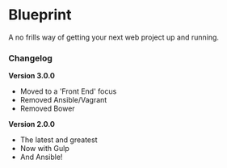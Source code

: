 Blueprint
=========

A no frills way of getting your next web project up and running.



### Changelog

**Version 3.0.0**

- Moved to a 'Front End' focus
- Removed Ansible/Vagrant
- Removed Bower

**Version 2.0.0**

- The latest and greatest
- Now with Gulp
- And Ansible!
